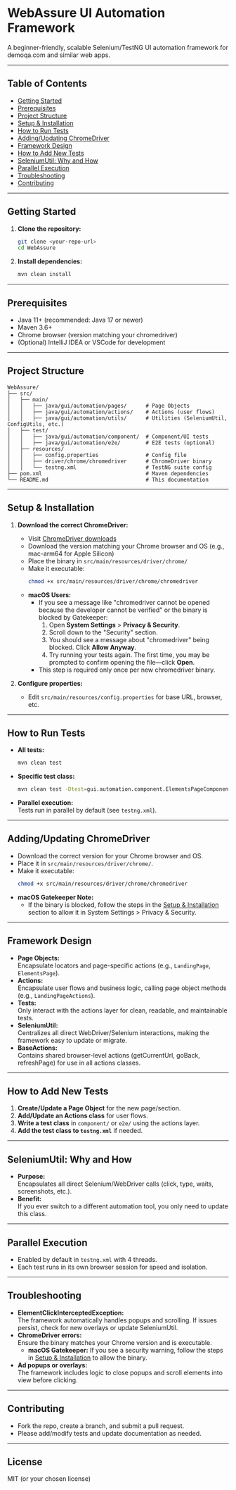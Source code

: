 # WebAssure UI Automation Framework

A beginner-friendly, scalable Selenium/TestNG UI automation framework for demoqa.com and similar web apps.

---

## Table of Contents
- [Getting Started](#getting-started)
- [Prerequisites](#prerequisites)
- [Project Structure](#project-structure)
- [Setup & Installation](#setup--installation)
- [How to Run Tests](#how-to-run-tests)
- [Adding/Updating ChromeDriver](#addingupdating-chromedriver)
- [Framework Design](#framework-design)
- [How to Add New Tests](#how-to-add-new-tests)
- [SeleniumUtil: Why and How](#seleniumutil-why-and-how)
- [Parallel Execution](#parallel-execution)
- [Troubleshooting](#troubleshooting)
- [Contributing](#contributing)

---

## Getting Started

1. **Clone the repository:**
   ```sh
   git clone <your-repo-url>
   cd WebAssure
   ```

2. **Install dependencies:**
   ```sh
   mvn clean install
   ```

---

## Prerequisites
- Java 11+ (recommended: Java 17 or newer)
- Maven 3.6+
- Chrome browser (version matching your chromedriver)
- (Optional) IntelliJ IDEA or VSCode for development

---

## Project Structure

```
WebAssure/
├── src/
│   ├── main/
│   │   ├── java/gui/automation/pages/      # Page Objects
│   │   ├── java/gui/automation/actions/    # Actions (user flows)
│   │   ├── java/gui/automation/utils/      # Utilities (SeleniumUtil, ConfigUtils, etc.)
│   ├── test/
│   │   ├── java/gui/automation/component/  # Component/UI tests
│   │   ├── java/gui/automation/e2e/        # E2E tests (optional)
│   ├── resources/
│   │   ├── config.properties               # Config file
│   │   ├── driver/chrome/chromedriver      # ChromeDriver binary
│   │   └── testng.xml                      # TestNG suite config
├── pom.xml                                 # Maven dependencies
└── README.md                               # This documentation
```

---

## Setup & Installation

1. **Download the correct ChromeDriver:**
   - Visit [ChromeDriver downloads](https://chromedriver.chromium.org/downloads)
   - Download the version matching your Chrome browser and OS (e.g., mac-arm64 for Apple Silicon)
   - Place the binary in `src/main/resources/driver/chrome/`
   - Make it executable:
     ```sh
     chmod +x src/main/resources/driver/chrome/chromedriver
     ```
   - **macOS Users:**
     - If you see a message like "chromedriver cannot be opened because the developer cannot be verified" or the binary is blocked by Gatekeeper:
       1. Open **System Settings** > **Privacy & Security**.
       2. Scroll down to the "Security" section.
       3. You should see a message about "chromedriver" being blocked. Click **Allow Anyway**.
       4. Try running your tests again. The first time, you may be prompted to confirm opening the file—click **Open**.
     - This step is required only once per new chromedriver binary.

2. **Configure properties:**
   - Edit `src/main/resources/config.properties` for base URL, browser, etc.

---

## How to Run Tests

- **All tests:**
  ```sh
  mvn clean test
  ```
- **Specific test class:**
  ```sh
  mvn clean test -Dtest=gui.automation.component.ElementsPageComponentTest
  ```
- **Parallel execution:**  
  Tests run in parallel by default (see `testng.xml`).

---

## Adding/Updating ChromeDriver
- Download the correct version for your Chrome browser and OS.
- Place it in `src/main/resources/driver/chrome/`.
- Make it executable:
  ```sh
  chmod +x src/main/resources/driver/chrome/chromedriver
  ```
- **macOS Gatekeeper Note:**
  - If the binary is blocked, follow the steps in the [Setup & Installation](#setup--installation) section to allow it in System Settings > Privacy & Security.

---

## Framework Design

- **Page Objects:**  
  Encapsulate locators and page-specific actions (e.g., `LandingPage`, `ElementsPage`).
- **Actions:**  
  Encapsulate user flows and business logic, calling page object methods (e.g., `LandingPageActions`).
- **Tests:**  
  Only interact with the actions layer for clean, readable, and maintainable tests.
- **SeleniumUtil:**  
  Centralizes all direct WebDriver/Selenium interactions, making the framework easy to update or migrate.
- **BaseActions:**  
  Contains shared browser-level actions (getCurrentUrl, goBack, refreshPage) for use in all actions classes.

---

## How to Add New Tests

1. **Create/Update a Page Object** for the new page/section.
2. **Add/Update an Actions class** for user flows.
3. **Write a test class** in `component/` or `e2e/` using the actions layer.
4. **Add the test class to `testng.xml`** if needed.

---

## SeleniumUtil: Why and How

- **Purpose:**  
  Encapsulates all direct Selenium/WebDriver calls (click, type, waits, screenshots, etc.).
- **Benefit:**  
  If you ever switch to a different automation tool, you only need to update this class.

---

## Parallel Execution

<!--
    Beginner Tip:
    The 'parallel="methods"' attribute tells TestNG to run test methods in parallel.
    The 'thread-count="4"' attribute sets the maximum number of test methods that can run at the same time.
    This makes your tests run faster by using multiple browser sessions in parallel.
    You can change the thread-count to control how many tests run at once.
-->
- Enabled by default in `testng.xml` with 4 threads.
- Each test runs in its own browser session for speed and isolation.

---

## Troubleshooting

- **ElementClickInterceptedException:**  
  The framework automatically handles popups and scrolling. If issues persist, check for new overlays or update SeleniumUtil.
- **ChromeDriver errors:**  
  Ensure the binary matches your Chrome version and is executable.
  - **macOS Gatekeeper:** If you see a security warning, follow the steps in [Setup & Installation](#setup--installation) to allow the binary.
- **Ad popups or overlays:**  
  The framework includes logic to close popups and scroll elements into view before clicking.

---

## Contributing

- Fork the repo, create a branch, and submit a pull request.
- Please add/modify tests and update documentation as needed.

---

## License

MIT (or your chosen license)
